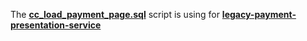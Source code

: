 The **[cc_load_payment_page.sql](cc_load_payment_page.sql)** script is using for **[legacy-payment-presentation-service](images/)**
